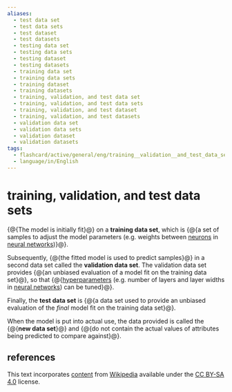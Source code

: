 ```yaml
---
aliases:
  - test data set
  - test data sets
  - test dataset
  - test datasets
  - testing data set
  - testing data sets
  - testing dataset
  - testing datasets
  - training data set
  - training data sets
  - training dataset
  - training datasets
  - training, validation, and test data set
  - training, validation, and test data sets
  - training, validation, and test dataset
  - training, validation, and test datasets
  - validation data set
  - validation data sets
  - validation dataset
  - validation datasets
tags:
  - flashcard/active/general/eng/training__validation__and_test_data_sets
  - language/in/English
---
```


# training, validation, and test data sets

{@{The model is initially fit}@} on a __training data set__, which is {@{a set of samples to adjust the model parameters (e.g. weights between [neurons](artificial%20neuron.md) in [neural networks](neural%20network%20(machine%20learning).md))}@}. <!--SR:!2026-11-17,675,330!2026-06-27,545,310-->

Subsequently, {@{the fitted model is used to predict samples}@} in a second data set called the __validation data set__. The validation data set provides {@{an unbiased evaluation of a model fit on the training data set}@}, so that {@{[hyperparameters](hyperparameter%20(machine%20learning).md) (e.g. number of layers and layer widths in [neural networks](neural%20network%20(machine%20learning).md)) can be tuned}@}. <!--SR:!2029-01-09,1297,350!2025-12-27,415,310!2026-01-13,383,290-->

Finally, the __test data set__ is {@{a data set used to provide an unbiased evaluation of the _final_ model fit on the training data set}@}. <!--SR:!2026-05-05,511,310-->

When the model is put into actual use, the data provided is called the {@{__new data set__}@} and {@{do not contain the actual values of attributes being predicted to compare against}@}. <!--SR:!2028-04-01,1075,350!2027-09-28,891,310-->

## references

This text incorporates [content](https://en.wikipedia.org/wiki/training,_validation,_and_test_data_sets) from [Wikipedia](Wikipedia.md) available under the [CC BY-SA 4.0](https://creativecommons.org/licenses/by-sa/4.0/) license.
